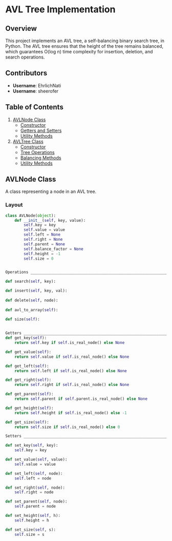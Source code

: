 # AVL Tree Implementation

## Overview

This project implements an AVL tree, a self-balancing binary search tree, in Python. The AVL tree ensures that the height of the tree remains balanced, which guarantees O(log n) time complexity for insertion, deletion, and search operations.

## Contributors

- **Username**: EhrlichNati
- **Username**: sheerofer

## Table of Contents

1. [AVLNode Class](#avlnode-class)
   - [Constructor](#constructor)
   - [Getters and Setters](#getters-and-setters)
   - [Utility Methods](#utility-methods)
2. [AVLTree Class](#avltree-class)
   - [Constructor](#constructor-1)
   - [Tree Operations](#tree-operations)
   - [Balancing Methods](#balancing-methods)
   - [Utility Methods](#utility-methods-1)

## AVLNode Class

A class representing a node in an AVL tree.

### Layout

```python
class AVLNode(object):
    def __init__(self, key, value):
        self.key = key
        self.value = value
        self.left = None
        self.right = None
        self.parent = None
        self.balance_factor = None
        self.height = -1
        self.size = 0


Operations ________________________________________________________________________________

def search(self, key):

def insert(self, key, val):
    
def delete(self, node):
    
def avl_to_array(self):
   
def size(self):


Getters ______________________________________________________________________________
def get_key(self):
    return self.key if self.is_real_node() else None

def get_value(self):
    return self.value if self.is_real_node() else None

def get_left(self):
    return self.left if self.is_real_node() else None

def get_right(self):
    return self.right if self.is_real_node() else None

def get_parent(self):
    return self.parent if self.parent.is_real_node() else None

def get_height(self):
    return self.height if self.is_real_node() else -1

def get_size(self):
    return self.size if self.is_real_node() else 0

Setters ________________________________________________________________________________

def set_key(self, key):
    self.key = key

def set_value(self, value):
    self.value = value

def set_left(self, node):
    self.left = node

def set_right(self, node):
    self.right = node

def set_parent(self, node):
    self.parent = node

def set_height(self, h):
    self.height = h

def set_size(self, s):
    self.size = s


   




